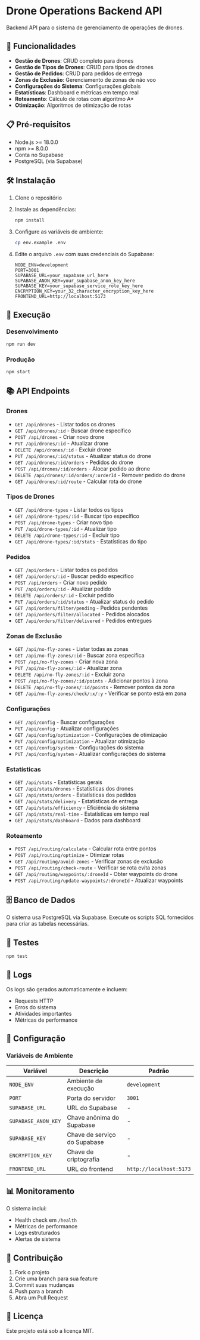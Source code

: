 # Drone Operations Backend API

Backend API para o sistema de gerenciamento de operações de drones.

## 🚀 Funcionalidades

- **Gestão de Drones**: CRUD completo para drones
- **Gestão de Tipos de Drones**: CRUD para tipos de drones
- **Gestão de Pedidos**: CRUD para pedidos de entrega
- **Zonas de Exclusão**: Gerenciamento de zonas de não voo
- **Configurações do Sistema**: Configurações globais
- **Estatísticas**: Dashboard e métricas em tempo real
- **Roteamento**: Cálculo de rotas com algoritmo A\*
- **Otimização**: Algoritmos de otimização de rotas

## 📋 Pré-requisitos

- Node.js >= 18.0.0
- npm >= 8.0.0
- Conta no Supabase
- PostgreSQL (via Supabase)

## 🛠️ Instalação

1. Clone o repositório
2. Instale as dependências:

   ```bash
   npm install
   ```

3. Configure as variáveis de ambiente:

   ```bash
   cp env.example .env
   ```

4. Edite o arquivo `.env` com suas credenciais do Supabase:
   ```env
   NODE_ENV=development
   PORT=3001
   SUPABASE_URL=your_supabase_url_here
   SUPABASE_ANON_KEY=your_supabase_anon_key_here
   SUPABASE_KEY=your_supabase_service_role_key_here
   ENCRYPTION_KEY=your_32_character_encryption_key_here
   FRONTEND_URL=http://localhost:5173
   ```

## 🚀 Execução

### Desenvolvimento

```bash
npm run dev
```

### Produção

```bash
npm start
```

## 📚 API Endpoints

### Drones

- `GET /api/drones` - Listar todos os drones
- `GET /api/drones/:id` - Buscar drone específico
- `POST /api/drones` - Criar novo drone
- `PUT /api/drones/:id` - Atualizar drone
- `DELETE /api/drones/:id` - Excluir drone
- `PUT /api/drones/:id/status` - Atualizar status do drone
- `GET /api/drones/:id/orders` - Pedidos do drone
- `POST /api/drones/:id/orders` - Alocar pedido ao drone
- `DELETE /api/drones/:id/orders/:orderId` - Remover pedido do drone
- `GET /api/drones/:id/route` - Calcular rota do drone

### Tipos de Drones

- `GET /api/drone-types` - Listar todos os tipos
- `GET /api/drone-types/:id` - Buscar tipo específico
- `POST /api/drone-types` - Criar novo tipo
- `PUT /api/drone-types/:id` - Atualizar tipo
- `DELETE /api/drone-types/:id` - Excluir tipo
- `GET /api/drone-types/:id/stats` - Estatísticas do tipo

### Pedidos

- `GET /api/orders` - Listar todos os pedidos
- `GET /api/orders/:id` - Buscar pedido específico
- `POST /api/orders` - Criar novo pedido
- `PUT /api/orders/:id` - Atualizar pedido
- `DELETE /api/orders/:id` - Excluir pedido
- `PUT /api/orders/:id/status` - Atualizar status do pedido
- `GET /api/orders/filter/pending` - Pedidos pendentes
- `GET /api/orders/filter/allocated` - Pedidos alocados
- `GET /api/orders/filter/delivered` - Pedidos entregues

### Zonas de Exclusão

- `GET /api/no-fly-zones` - Listar todas as zonas
- `GET /api/no-fly-zones/:id` - Buscar zona específica
- `POST /api/no-fly-zones` - Criar nova zona
- `PUT /api/no-fly-zones/:id` - Atualizar zona
- `DELETE /api/no-fly-zones/:id` - Excluir zona
- `POST /api/no-fly-zones/:id/points` - Adicionar pontos à zona
- `DELETE /api/no-fly-zones/:id/points` - Remover pontos da zona
- `GET /api/no-fly-zones/check/:x/:y` - Verificar se ponto está em zona

### Configurações

- `GET /api/config` - Buscar configurações
- `PUT /api/config` - Atualizar configurações
- `GET /api/config/optimization` - Configurações de otimização
- `PUT /api/config/optimization` - Atualizar otimização
- `GET /api/config/system` - Configurações do sistema
- `PUT /api/config/system` - Atualizar configurações do sistema

### Estatísticas

- `GET /api/stats` - Estatísticas gerais
- `GET /api/stats/drones` - Estatísticas dos drones
- `GET /api/stats/orders` - Estatísticas dos pedidos
- `GET /api/stats/delivery` - Estatísticas de entrega
- `GET /api/stats/efficiency` - Eficiência do sistema
- `GET /api/stats/real-time` - Estatísticas em tempo real
- `GET /api/stats/dashboard` - Dados para dashboard

### Roteamento

- `POST /api/routing/calculate` - Calcular rota entre pontos
- `POST /api/routing/optimize` - Otimizar rotas
- `GET /api/routing/avoid-zones` - Verificar zonas de exclusão
- `POST /api/routing/check-route` - Verificar se rota evita zonas
- `GET /api/routing/waypoints/:droneId` - Obter waypoints do drone
- `POST /api/routing/update-waypoints/:droneId` - Atualizar waypoints

## 🗄️ Banco de Dados

O sistema usa PostgreSQL via Supabase. Execute os scripts SQL fornecidos para criar as tabelas necessárias.

## 🧪 Testes

```bash
npm test
```

## 📝 Logs

Os logs são gerados automaticamente e incluem:

- Requests HTTP
- Erros do sistema
- Atividades importantes
- Métricas de performance

## 🔧 Configuração

### Variáveis de Ambiente

| Variável            | Descrição                    | Padrão                  |
| ------------------- | ---------------------------- | ----------------------- |
| `NODE_ENV`          | Ambiente de execução         | `development`           |
| `PORT`              | Porta do servidor            | `3001`                  |
| `SUPABASE_URL`      | URL do Supabase              | -                       |
| `SUPABASE_ANON_KEY` | Chave anônima do Supabase    | -                       |
| `SUPABASE_KEY`      | Chave de serviço do Supabase | -                       |
| `ENCRYPTION_KEY`    | Chave de criptografia        | -                       |
| `FRONTEND_URL`      | URL do frontend              | `http://localhost:5173` |

## 📊 Monitoramento

O sistema inclui:

- Health check em `/health`
- Métricas de performance
- Logs estruturados
- Alertas de sistema

## 🤝 Contribuição

1. Fork o projeto
2. Crie uma branch para sua feature
3. Commit suas mudanças
4. Push para a branch
5. Abra um Pull Request

## 📄 Licença

Este projeto está sob a licença MIT.
